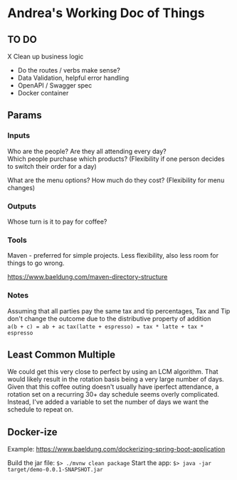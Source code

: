 # Andrea's Working Doc of Things  

## TO DO 

X Clean up business logic  
- Do the routes / verbs make sense? 
- Data Validation, helpful error handling  
- OpenAPI / Swagger spec  
- Docker container  


## Params  

### Inputs  
Who are the people? 
Are they all attending every day?  
Which people purchase which products?
(Flexibility if one person decides to switch their order for a day)  

What are the menu options? How much do they cost?
(Flexibility for menu changes)


### Outputs  
Whose turn is it to pay for coffee?  


### Tools  

Maven - preferred for simple projects. Less flexibility, also less room for things to go wrong.  

https://www.baeldung.com/maven-directory-structure

### Notes  

Assuming that all parties pay the same tax and tip percentages, Tax and Tip don't change the outcome due to the distributive property of addition   
`a(b + c) = ab + ac`
`tax(latte + espresso) = tax * latte + tax * espresso`


## Least Common Multiple  

We could get this very close to perfect by using an LCM algorithm. That would likely result in the rotation basis being a very large number of days. Given that this coffee outing doesn't usually have iperfect attendance, a rotation set on a recurring 30+ day schedule seems overly complicated. 
Instead, I've added a variable to set the number of days we want the schedule to repeat on. 


## Docker-ize  

Example: https://www.baeldung.com/dockerizing-spring-boot-application

Build the jar file: `$> ./mvnw clean package`
Start the app: `$> java -jar target/demo-0.0.1-SNAPSHOT.jar`